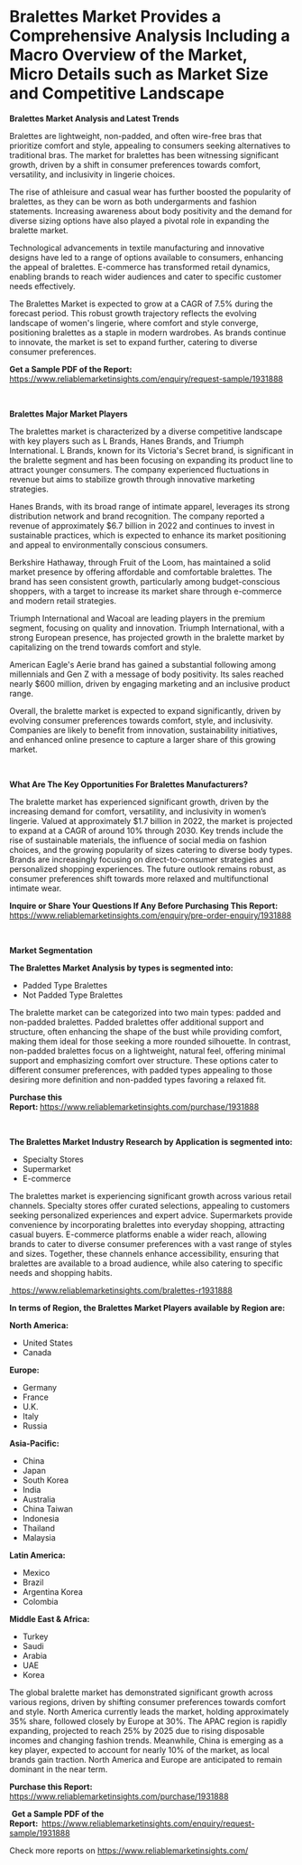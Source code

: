 <p><h1>Bralettes Market Provides a Comprehensive Analysis Including a Macro Overview of the Market, Micro Details such as Market Size and Competitive Landscape</h1></p><p><strong>Bralettes Market Analysis and Latest Trends</strong></p>
<p><p>Bralettes are lightweight, non-padded, and often wire-free bras that prioritize comfort and style, appealing to consumers seeking alternatives to traditional bras. The market for bralettes has been witnessing significant growth, driven by a shift in consumer preferences towards comfort, versatility, and inclusivity in lingerie choices. </p><p>The rise of athleisure and casual wear has further boosted the popularity of bralettes, as they can be worn as both undergarments and fashion statements. Increasing awareness about body positivity and the demand for diverse sizing options have also played a pivotal role in expanding the bralette market.</p><p>Technological advancements in textile manufacturing and innovative designs have led to a range of options available to consumers, enhancing the appeal of bralettes. E-commerce has transformed retail dynamics, enabling brands to reach wider audiences and cater to specific customer needs effectively. </p><p>The Bralettes Market is expected to grow at a CAGR of 7.5% during the forecast period. This robust growth trajectory reflects the evolving landscape of women's lingerie, where comfort and style converge, positioning bralettes as a staple in modern wardrobes. As brands continue to innovate, the market is set to expand further, catering to diverse consumer preferences.</p></p>
<p><strong>Get a Sample PDF of the Report:&nbsp;</strong> <a href="https://www.reliablemarketinsights.com/enquiry/request-sample/1931888?utm_campaign=2347&utm_medium=2&utm_source=Github&utm_content=ia&utm_term=09022025&utm_id=bralettes">https://www.reliablemarketinsights.com/enquiry/request-sample/1931888</a></p>
<p>&nbsp;</p>
<p><strong>Bralettes Major Market Players</strong></p>
<p><p>The bralettes market is characterized by a diverse competitive landscape with key players such as L Brands, Hanes Brands, and Triumph International. L Brands, known for its Victoria's Secret brand, is significant in the bralette segment and has been focusing on expanding its product line to attract younger consumers. The company experienced fluctuations in revenue but aims to stabilize growth through innovative marketing strategies.</p><p>Hanes Brands, with its broad range of intimate apparel, leverages its strong distribution network and brand recognition. The company reported a revenue of approximately $6.7 billion in 2022 and continues to invest in sustainable practices, which is expected to enhance its market positioning and appeal to environmentally conscious consumers.</p><p>Berkshire Hathaway, through Fruit of the Loom, has maintained a solid market presence by offering affordable and comfortable bralettes. The brand has seen consistent growth, particularly among budget-conscious shoppers, with a target to increase its market share through e-commerce and modern retail strategies.</p><p>Triumph International and Wacoal are leading players in the premium segment, focusing on quality and innovation. Triumph International, with a strong European presence, has projected growth in the bralette market by capitalizing on the trend towards comfort and style.</p><p>American Eagle's Aerie brand has gained a substantial following among millennials and Gen Z with a message of body positivity. Its sales reached nearly $600 million, driven by engaging marketing and an inclusive product range.</p><p>Overall, the bralette market is expected to expand significantly, driven by evolving consumer preferences towards comfort, style, and inclusivity. Companies are likely to benefit from innovation, sustainability initiatives, and enhanced online presence to capture a larger share of this growing market.</p></p>
<p>&nbsp;</p>
<p><strong>What Are The Key Opportunities For Bralettes Manufacturers?</strong></p>
<p><p>The bralette market has experienced significant growth, driven by the increasing demand for comfort, versatility, and inclusivity in women’s lingerie. Valued at approximately $1.7 billion in 2022, the market is projected to expand at a CAGR of around 10% through 2030. Key trends include the rise of sustainable materials, the influence of social media on fashion choices, and the growing popularity of sizes catering to diverse body types. Brands are increasingly focusing on direct-to-consumer strategies and personalized shopping experiences. The future outlook remains robust, as consumer preferences shift towards more relaxed and multifunctional intimate wear.</p></p>
<p><strong>Inquire or Share Your Questions If Any Before Purchasing This Report:</strong> <a href="https://www.reliablemarketinsights.com/enquiry/pre-order-enquiry/1931888?utm_campaign=2347&utm_medium=2&utm_source=Github&utm_content=ia&utm_term=09022025&utm_id=bralettes">https://www.reliablemarketinsights.com/enquiry/pre-order-enquiry/1931888</a></p>
<p>&nbsp;</p>
<p><strong>Market Segmentation</strong></p>
<p><strong>The Bralettes Market Analysis by types is segmented into:</strong></p>
<p><ul><li>Padded Type Bralettes</li><li>Not Padded Type Bralettes</li></ul></p>
<p><p>The bralette market can be categorized into two main types: padded and non-padded bralettes. Padded bralettes offer additional support and structure, often enhancing the shape of the bust while providing comfort, making them ideal for those seeking a more rounded silhouette. In contrast, non-padded bralettes focus on a lightweight, natural feel, offering minimal support and emphasizing comfort over structure. These options cater to different consumer preferences, with padded types appealing to those desiring more definition and non-padded types favoring a relaxed fit.</p></p>
<p><strong>Purchase this Report:&nbsp;</strong><a href="https://www.reliablemarketinsights.com/purchase/1931888?utm_campaign=2347&utm_medium=2&utm_source=Github&utm_content=ia&utm_term=09022025&utm_id=bralettes">https://www.reliablemarketinsights.com/purchase/1931888</a></p>
<p>&nbsp;</p>
<p><strong>The Bralettes Market Industry Research by Application is segmented into:</strong></p>
<p><ul><li>Specialty Stores</li><li>Supermarket</li><li>E-commerce</li></ul></p>
<p><p>The bralettes market is experiencing significant growth across various retail channels. Specialty stores offer curated selections, appealing to customers seeking personalized experiences and expert advice. Supermarkets provide convenience by incorporating bralettes into everyday shopping, attracting casual buyers. E-commerce platforms enable a wider reach, allowing brands to cater to diverse consumer preferences with a vast range of styles and sizes. Together, these channels enhance accessibility, ensuring that bralettes are available to a broad audience, while also catering to specific needs and shopping habits.</p></p>
<p><a href="https://www.reliablemarketinsights.com/bralettes-r1931888?utm_campaign=2347&utm_medium=2&utm_source=Github&utm_content=ia&utm_term=09022025&utm_id=bralettes">&nbsp;https://www.reliablemarketinsights.com/bralettes-r1931888</a></p>
<p><strong>In terms of Region, the Bralettes Market Players available by Region are:</strong></p>
<p>
    <p> <strong> North America: </strong>
        <ul>
            <li>United States</li>
            <li>Canada</li>
        </ul>
        </p> 
    <p> <strong> Europe: </strong>
        <ul>
            <li>Germany</li>
            <li>France</li>
            <li>U.K.</li>
            <li>Italy</li>
            <li>Russia</li>
        </ul>
        </p> 
    <p> <strong> Asia-Pacific: </strong>
        <ul>
            <li>China</li>
            <li>Japan</li>
            <li>South Korea</li>
            <li>India</li>
            <li>Australia</li>
            <li>China Taiwan</li>
            <li>Indonesia</li>
            <li>Thailand</li>
            <li>Malaysia</li>
        </ul>
        </p> 
    <p> <strong> Latin America: </strong>
        <ul>
            <li>Mexico</li>
            <li>Brazil</li>
            <li>Argentina Korea</li>
            <li>Colombia</li>
        </ul>
        </p> 
    <p> <strong> Middle East & Africa: </strong>
        <ul>
            <li>Turkey</li>
            <li>Saudi</li>
            <li>Arabia</li>
            <li>UAE</li>
            <li>Korea</li>
        </ul>
    </p>
    </p>
<p><p>The global bralette market has demonstrated significant growth across various regions, driven by shifting consumer preferences towards comfort and style. North America currently leads the market, holding approximately 35% share, followed closely by Europe at 30%. The APAC region is rapidly expanding, projected to reach 25% by 2025 due to rising disposable incomes and changing fashion trends. Meanwhile, China is emerging as a key player, expected to account for nearly 10% of the market, as local brands gain traction. North America and Europe are anticipated to remain dominant in the near term.</p></p>
<p><strong>Purchase this Report: </strong><a href="https://www.reliablemarketinsights.com/purchase/1931888?utm_campaign=2347&utm_medium=2&utm_source=Github&utm_content=ia&utm_term=09022025&utm_id=bralettes">https://www.reliablemarketinsights.com/purchase/1931888</a></p>
<p>&nbsp;<strong>Get a Sample PDF of the Report:&nbsp;&nbsp;</strong><a href="https://www.reliablemarketinsights.com/enquiry/request-sample/1931888?utm_campaign=2347&utm_medium=2&utm_source=Github&utm_content=ia&utm_term=09022025&utm_id=bralettes">https://www.reliablemarketinsights.com/enquiry/request-sample/1931888</a></p>
<p><strong></strong></p>
<p>Check more reports on <a href="https://www.reliablemarketinsights.com/?utm_campaign=2347&utm_medium=2&utm_source=Github&utm_content=ia&utm_term=09022025&utm_id=bralettes">https://www.reliablemarketinsights.com/</a></p>